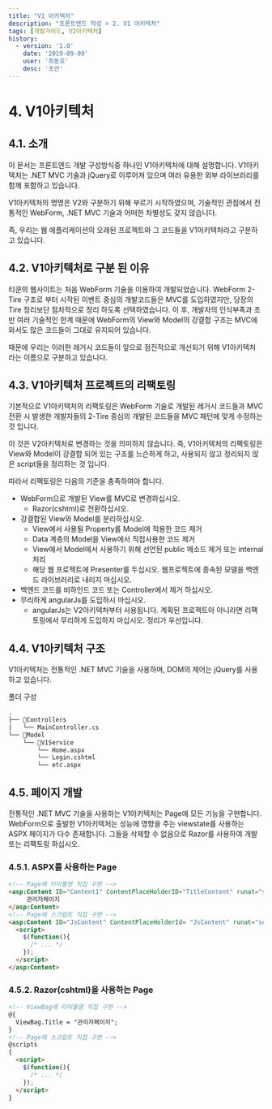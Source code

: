 ```yaml
---
title: "V1 아키텍처"
description: "프론트엔드 작성 > 2. V1 아키텍처"
tags: [개발가이드, V2아키텍처]
history:
  - version: '1.0'
    date: '2019-09-09'
    user: '최동호'
    desc: '초안'
---
```

# 4. V1아키텍처

## 4.1. 소개
이 문서는 프론트엔드 개발 구성방식중 하나인 V1아키텍처에 대해 설명합니다.
V1아키텍처는 .NET MVC 기술과 jQuery로 이루어져 있으며 여러 유용한 외부 라이브러리를 함께 포함하고 있습니다.

V1아키텍처의 명명은 V2와 구분하기 위해 부르기 시작하였으며, 기술적인 관점에서 전통적인 WebForm, .NET MVC 기술과 어떠한 차별성도 갖지 않습니다.

즉, 우리는 웹 에플리케이션의 오래된 프로젝트와 그 코드들을 V1아키텍처라고 구분하고 있습니다.

## 4.2. V1아키텍처로 구분 된 이유
티쿤의 웹사이트는 처음 WebForm 기술을 이용하여 개발되었습니다.
WebForm 2-Tire 구조로 부터 시작된 이벤트 중심의 개발코드들은 MVC를 도입하였지만, 당장의 Tire 정리보단 점차적으로 정리 하도록 선택하였습니다.
이 후, 개발자의 인식부족과 초반 여러 기술적인 한계 때문에 WebForm의 View와 Model의 강결합 구조는 MVC에 와서도 많은 코드들이 그대로 유지되어 있습니다.

때문에 우리는 이러한 레거시 코드들이 앞으로 점진적으로 개선되기 위해 V1아키텍처 라는 이름으로 구분하고 있습니다.

## 4.3. V1아키텍처 프로젝트의 리팩토링
기본적으로 V1아키텍처의 리팩토링은 WebForm 기술로 개발된 레거시 코드들과 MVC 전환 시 발생한 개발자들의 2-Tire 중심의 개발된  코드들을 MVC 패턴에 맞게 수정하는 것 입니다.

이 것은 V2아키텍처로 변경하는 것을 의미하지 않습니다.
즉, V1아키텍처의 리팩토링은 View와 Model이 강결합 되어 있는 구조를 느슨하게 하고, 사용되지 않고 정리되지 않은 script들을 정리하는 것 입니다.

따라서 리팩토링은 다음의 기준을 충족하여야 합니다.
- WebForm으로 개발된 View를 MVC로 변경하십시오.
  - Razor(cshtml)로 전환하십시오.
- 강결합된 View와 Model를 분리하십시오.
  - View에서 사용될 Property를 Model에 적용한 코드 제거
  - Data 계층의 Model을 View에서 직접사용한 코드 제거
  - View에서 Model에서 사용하기 위해 선언된 public 메소드 제거 또는 internal 처리
  - 해당 웹 프로젝트에 Presenter를 두십시오. 웹프로젝트에 종속된 모델을 백엔드 라이브러리로 내리지 마십시오.
- 백엔드 코드를 비하인드 코드 또는 Controller에서 제거 하십시오.
- 무리하게 angularJs를 도입하시 마십시오.
  - angularJs는 V2아키텍처부터 사용됩니다. 계획된 프로젝트아 아니라면 리팩토링에서 무리하게 도입하지 마십시오. 정리가 우선입니다.

## 4.4. V1아키텍처 구조
V1아키텍처는 전통적인 .NET MVC 기술을 사용하며, DOM의 제어는 jQuery를 사용하고 있습니다.

폴더 구성
```diff
.
├── 📁Controllers
|   └── MainController.cs
└── 📁Model
    └── 📁V1Service
        └── Home.aspx
        └── Login.cshtml
        └── etc.aspx
```

## 4.5. 페이지 개발
전통적인 .NET MVC 기술을 사용하는 V1아키텍처는 Page에 모든 기능을 구현합니다.
WebForm으로 출발한 V1아키텍처는 성능에 영향을 주는 viewstate를 사용하는 ASPX 페이지가 다수 존재합니다. 그들을 삭제할 수 없음으로 Razor를 사용하여 개발 또는 리팩토링 하십시오.

### 4.5.1. ASPX를 사용하는 Page

```html
<!-- Page에 타이틀명 직접 구현 -->
<asp:Content ID="Content1" ContentPlaceHolderID="TitleContent" runat="server">
	 관리자페이지
</asp:Content>
<!-- Page에 스크립트 직접 구현 -->
<asp:Content ID="JsContent" ContentPlaceHolderId= "JsContent" runat="server">
  <script>
    $(function(){
      /* ... */
    });
  </script>
</asp:Content>
```

### 4.5.2. Razor(cshtml)을 사용하는 Page

```html
<!-- ViewBag에 타이틀명 직접 구현 -->
@{
  ViewBag.Title = "관리자페이지";
}
<!-- Page에 스크립트 직접 구현 -->
@scripts
{
  <script>
    $(function(){
      /* ... */
    });
  </script>
}
```